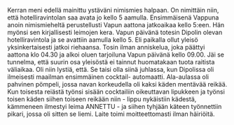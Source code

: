 
Kerran meni edellä mainittu ystäväni nimismies halpaan. On nimittäin niin, että hotelliravintolan saa avata jo kello 5 
aamulla. Ensimmäisenä Vappuna anoin nimismieheltä perustellusti Vapun aattona jatkoaikaa kello 5:een. Hän myönsi sen 
kirjallisesti leimojen kera. Vapun päivänä totesin Dipolin olevan hotelliravintola ja se avattiin aamulla kello 5. Eli paikalla 
ollut yleisö yksinkertaisesti jatkoi riehaansa. Tosin ilman anniskelua, joka päättyi aattona klo 04.30 ja alkoi oluen 
tarjoiluna Vapun päivänä kello 09.00. Jäi se tunnelma, että suurin osa yleisöstä ei tainnut huomatakaan tuota raitista 
väliaikaa. Oli niin lystiä, että. Se taisi olla siinä juhlassa, kun Dipolissa oli ilmeisesti maailman ensimmäinen cocktail-
automaatti. Ala-aulassa oli pahvinen pömpeli, jossa navan korkeudella oli kaksi käden mentävää reikää. Kun toisesta 
reiästä työnsi sisään cocktailiin oikeuttavan lipukkeen ja työnsi toisen käden siihen toiseen reikään niin - lippu nykäistiin 
kädestä, kämmeneen ilmestyi leima ANNETTU - ja siihen tyhjään käteen työnnettiin pikari, jossa oli sitten se liemi. Laite 
toimi moitteettomasti ilman häiriöitä.